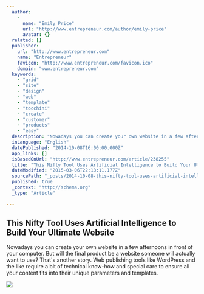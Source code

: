```yaml
---
  author: 
    - 
      name: "Emily Price"
      url: "http://www.entrepreneur.com/author/emily-price"
      avatar: {}
  related: []
  publisher: 
    url: "http://www.entrepreneur.com"
    name: "Entrepreneur"
    favicon: "http://www.entrepreneur.com/favicon.ico"
    domain: "www.entrepreneur.com"
  keywords: 
    - "grid"
    - "site"
    - "design"
    - "web"
    - "template"
    - "tocchini"
    - "create"
    - "customer"
    - "products"
    - "easy"
  description: "Nowadays you can create your own website in a few afternoons in front of your computer. But will the final product be a website someone will actually want to use? That's another story. Web publishing tools like WordPress and the like require a bit of technical know-how and special care to ensure all your content fits into their unique parameters and templates."
  inLanguage: "English"
  datePublished: "2014-10-08T16:00:00.000Z"
  app_links: []
  isBasedOnUrl: "http://www.entrepreneur.com/article/238255"
  title: "This Nifty Tool Uses Artificial Intelligence to Build Your Ultimate Website"
  dateModified: "2015-03-06T22:18:11.177Z"
  sourcePath: "_posts/2014-10-08-this-nifty-tool-uses-artificial-intelligence-to-build-your-u.md"
  published: true
  _context: "http://schema.org"
  _type: "Article"

---
```

<article style=""><h1>This Nifty Tool Uses Artificial Intelligence to Build Your Ultimate Website</h1><p>Nowadays you can create your own website in a few afternoons in front of your computer. But will the final product be a website someone will actually want to use? That's another story. Web publishing tools like WordPress and the like require a bit of technical know-how and special care to ensure all your content fits into their unique parameters and templates.</p><img src="https://assets.entrepreneur.com/content/16x9/822/1412782883-nifty-tool-uses-artificial-intelligence-build-your-ultimate-website-the-grid.jpg" /></article>